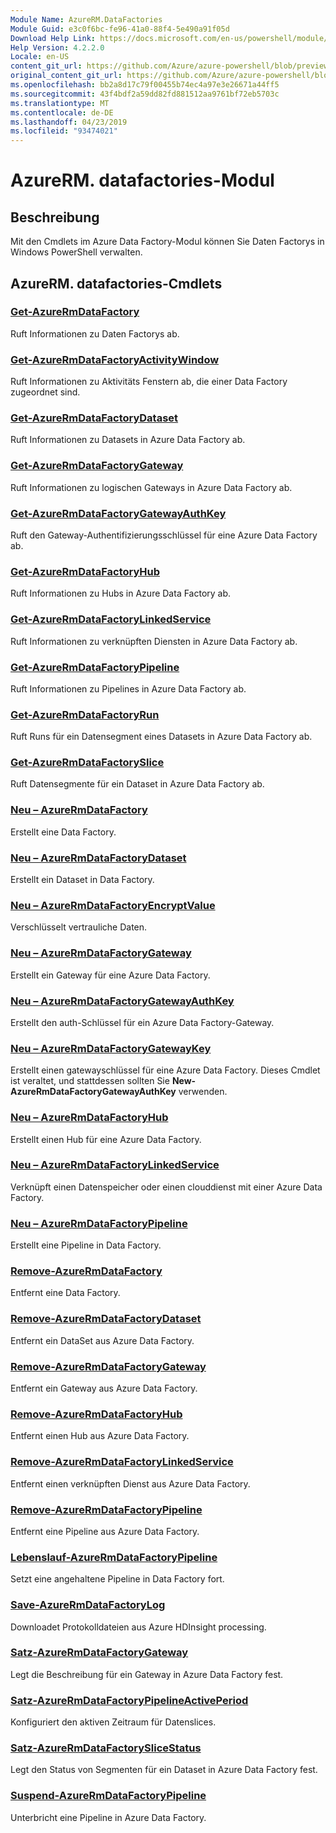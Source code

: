 ```yaml
---
Module Name: AzureRM.DataFactories
Module Guid: e3c0f6bc-fe96-41a0-88f4-5e490a91f05d
Download Help Link: https://docs.microsoft.com/en-us/powershell/module/azurerm.datafactories
Help Version: 4.2.2.0
Locale: en-US
content_git_url: https://github.com/Azure/azure-powershell/blob/preview/src/ResourceManager/DataFactories/Commands.DataFactories/help/AzureRM.DataFactories.md
original_content_git_url: https://github.com/Azure/azure-powershell/blob/preview/src/ResourceManager/DataFactories/Commands.DataFactories/help/AzureRM.DataFactories.md
ms.openlocfilehash: bb2a8d17c79f00455b74ec4a97e3e26671a44ff5
ms.sourcegitcommit: 43f4bdf2a59dd82fd881512aa9761bf72eb5703c
ms.translationtype: MT
ms.contentlocale: de-DE
ms.lasthandoff: 04/23/2019
ms.locfileid: "93474021"
---
```

# AzureRM. datafactories-Modul
## Beschreibung
Mit den Cmdlets im Azure Data Factory-Modul können Sie Daten Factorys in Windows PowerShell verwalten.

## AzureRM. datafactories-Cmdlets
### [Get-AzureRmDataFactory](Get-AzureRmDataFactory.md)
Ruft Informationen zu Daten Factorys ab.

### [Get-AzureRmDataFactoryActivityWindow](Get-AzureRmDataFactoryActivityWindow.md)
Ruft Informationen zu Aktivitäts Fenstern ab, die einer Data Factory zugeordnet sind.

### [Get-AzureRmDataFactoryDataset](Get-AzureRmDataFactoryDataset.md)
Ruft Informationen zu Datasets in Azure Data Factory ab.

### [Get-AzureRmDataFactoryGateway](Get-AzureRmDataFactoryGateway.md)
Ruft Informationen zu logischen Gateways in Azure Data Factory ab.

### [Get-AzureRmDataFactoryGatewayAuthKey](Get-AzureRmDataFactoryGatewayAuthKey.md)
Ruft den Gateway-Authentifizierungsschlüssel für eine Azure Data Factory ab.

### [Get-AzureRmDataFactoryHub](Get-AzureRmDataFactoryHub.md)
Ruft Informationen zu Hubs in Azure Data Factory ab.

### [Get-AzureRmDataFactoryLinkedService](Get-AzureRmDataFactoryLinkedService.md)
Ruft Informationen zu verknüpften Diensten in Azure Data Factory ab.

### [Get-AzureRmDataFactoryPipeline](Get-AzureRmDataFactoryPipeline.md)
Ruft Informationen zu Pipelines in Azure Data Factory ab.

### [Get-AzureRmDataFactoryRun](Get-AzureRmDataFactoryRun.md)
Ruft Runs für ein Datensegment eines Datasets in Azure Data Factory ab.

### [Get-AzureRmDataFactorySlice](Get-AzureRmDataFactorySlice.md)
Ruft Datensegmente für ein Dataset in Azure Data Factory ab.

### [Neu – AzureRmDataFactory](New-AzureRmDataFactory.md)
Erstellt eine Data Factory.

### [Neu – AzureRmDataFactoryDataset](New-AzureRmDataFactoryDataset.md)
Erstellt ein Dataset in Data Factory.

### [Neu – AzureRmDataFactoryEncryptValue](New-AzureRmDataFactoryEncryptValue.md)
Verschlüsselt vertrauliche Daten.

### [Neu – AzureRmDataFactoryGateway](New-AzureRmDataFactoryGateway.md)
Erstellt ein Gateway für eine Azure Data Factory.

### [Neu – AzureRmDataFactoryGatewayAuthKey](New-AzureRmDataFactoryGatewayAuthKey.md)
Erstellt den auth-Schlüssel für ein Azure Data Factory-Gateway.

### [Neu – AzureRmDataFactoryGatewayKey](New-AzureRmDataFactoryGatewayKey.md)
Erstellt einen gatewayschlüssel für eine Azure Data Factory. Dieses Cmdlet ist veraltet, und stattdessen sollten Sie **New-AzureRmDataFactoryGatewayAuthKey** verwenden.

### [Neu – AzureRmDataFactoryHub](New-AzureRmDataFactoryHub.md)
Erstellt einen Hub für eine Azure Data Factory.

### [Neu – AzureRmDataFactoryLinkedService](New-AzureRmDataFactoryLinkedService.md)
Verknüpft einen Datenspeicher oder einen clouddienst mit einer Azure Data Factory.

### [Neu – AzureRmDataFactoryPipeline](New-AzureRmDataFactoryPipeline.md)
Erstellt eine Pipeline in Data Factory.

### [Remove-AzureRmDataFactory](Remove-AzureRmDataFactory.md)
Entfernt eine Data Factory.

### [Remove-AzureRmDataFactoryDataset](Remove-AzureRmDataFactoryDataset.md)
Entfernt ein DataSet aus Azure Data Factory.

### [Remove-AzureRmDataFactoryGateway](Remove-AzureRmDataFactoryGateway.md)
Entfernt ein Gateway aus Azure Data Factory.

### [Remove-AzureRmDataFactoryHub](Remove-AzureRmDataFactoryHub.md)
Entfernt einen Hub aus Azure Data Factory.

### [Remove-AzureRmDataFactoryLinkedService](Remove-AzureRmDataFactoryLinkedService.md)
Entfernt einen verknüpften Dienst aus Azure Data Factory.

### [Remove-AzureRmDataFactoryPipeline](Remove-AzureRmDataFactoryPipeline.md)
Entfernt eine Pipeline aus Azure Data Factory.

### [Lebenslauf-AzureRmDataFactoryPipeline](Resume-AzureRmDataFactoryPipeline.md)
Setzt eine angehaltene Pipeline in Data Factory fort.

### [Save-AzureRmDataFactoryLog](Save-AzureRmDataFactoryLog.md)
Downloadet Protokolldateien aus Azure HDInsight processing.

### [Satz-AzureRmDataFactoryGateway](Set-AzureRmDataFactoryGateway.md)
Legt die Beschreibung für ein Gateway in Azure Data Factory fest.

### [Satz-AzureRmDataFactoryPipelineActivePeriod](Set-AzureRmDataFactoryPipelineActivePeriod.md)
Konfiguriert den aktiven Zeitraum für Datenslices.

### [Satz-AzureRmDataFactorySliceStatus](Set-AzureRmDataFactorySliceStatus.md)
Legt den Status von Segmenten für ein Dataset in Azure Data Factory fest.

### [Suspend-AzureRmDataFactoryPipeline](Suspend-AzureRmDataFactoryPipeline.md)
Unterbricht eine Pipeline in Azure Data Factory.

